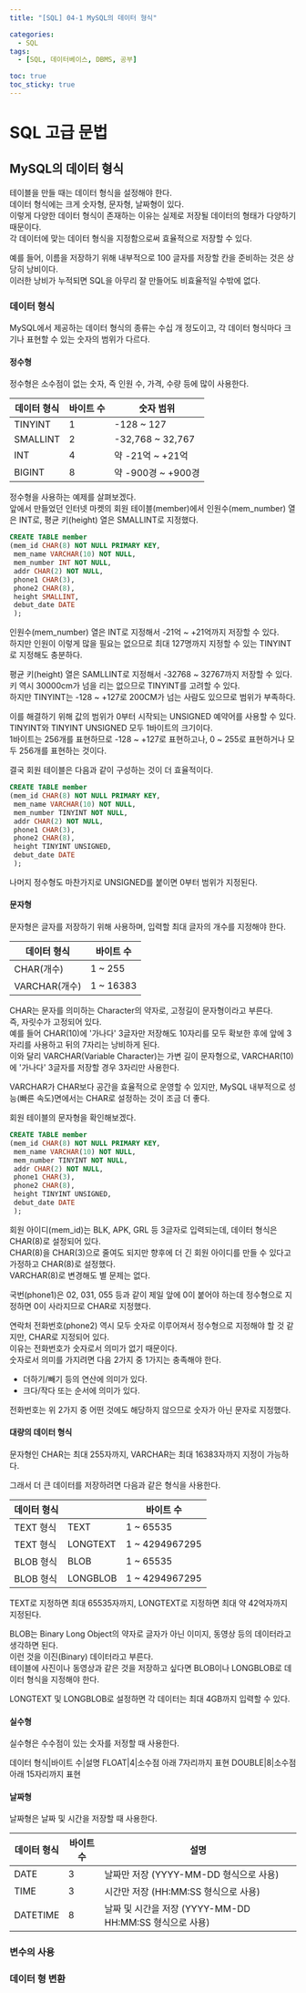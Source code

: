 ```yaml
---
title: "[SQL] 04-1 MySQL의 데이터 형식"

categories: 
  - SQL
tags:
  - [SQL, 데이터베이스, DBMS, 공부]

toc: true
toc_sticky: true
---
```


# SQL 고급 문법

## MySQL의 데이터 형식

테이블을 만들 때는 데이터 형식을 설정해야 한다. <br> 데이터 형식에는 크게 숫자형, 문자형, 날짜형이 있다. <br> 이렇게 다양한 데이터 형식이 존재하는 이유는 실제로 저장될 데이터의 형태가 다양하기 때문이다. <br> 각 데이터에 맞는 데이터 형식을 지정함으로써 효율적으로 저장할 수 있다.


예를 들어, 이름을 저장하기 위해 내부적으로 100 글자를 저장할 칸을 준비하는 것은 상당히 낭비이다. <br> 이러한 낭비가 누적되면 SQL을 아무리 잘 만들어도 비효율적일 수밖에 없다.



### 데이터 형식

MySQL에서 제공하는 데이터 형식의 종류는 수십 개 정도이고, 각 데이터 형식마다 크기나 표현할 수 있는 숫자의 범위가 다르다.


#### 정수형

정수형은 소수점이 없는 숫자, 즉 인원 수, 가격, 수량 등에 많이 사용한다. 


데이터 형식|바이트 수|숫자 범위
---|---|---
TINYINT|1|-128 ~ 127
SMALLINT|2|-32,768 ~ 32,767
INT|4|약 -21억 ~ +21억
BIGINT|8|약 -900경 ~ +900경


정수형을 사용하는 예제를 살펴보겠다. <br> 앞에서 만들었던 인터넷 마켓의 회원 테이블(member)에서 인원수(mem_number) 열은 INT로, 평균 키(height) 열은 SMALLINT로 지정했다.

```sql
CREATE TABLE member
(mem_id CHAR(8) NOT NULL PRIMARY KEY,
 mem_name VARCHAR(10) NOT NULL,
 mem_number INT NOT NULL,
 addr CHAR(2) NOT NULL,
 phone1 CHAR(3),
 phone2 CHAR(8),
 height SMALLINT,
 debut_date DATE
 );
```

인원수(mem_number) 열은 INT로 지정해서 -21억 ~ +21억까지 저장할 수 있다. <br> 하지만 인원이 이렇게 많을 필요는 없으므로 최대 127명까지 지정할 수 있는 TINYINT로 지정해도 충분하다.

평균 키(height) 열은 SAMLLINT로 지정해서 -32768 ~ 32767까지 저장할 수 있다. <br> 키 역시 30000cm가 넘을 리는 없으므로 TINYINT를 고려할 수 있다. <br> 하지만 TINYINT는 -128 ~ +127로 200CM가 넘는 사람도 있으므로 범위가 부족하다.

이를 해결하기 위해 값의 범위가 0부터 시작되는 UNSIGNED 예약어를 사용할 수 있다. <br> TINYINT와 TINYINT UNSIGNED 모두 1바이트의 크기이다. <br> 1바이트는 256개를 표현하므로 -128 ~ +127로 표현하고나, 0 ~ 255로 표현하거나 모두 256개를 표현하는 것이다.

결국 회원 테이블은 다음과 같이 구성하는 것이 더 효율적이다.

```sql
CREATE TABLE member
(mem_id CHAR(8) NOT NULL PRIMARY KEY,
 mem_name VARCHAR(10) NOT NULL,
 mem_number TINYINT NOT NULL,
 addr CHAR(2) NOT NULL,
 phone1 CHAR(3),
 phone2 CHAR(8),
 height TINYINT UNSIGNED,
 debut_date DATE
 );
```

나머지 정수형도 마찬가지로 UNSIGNED를 붙이면 0부터 범위가 지정된다.

#### 문자형

문자형은 글자를 저장하기 위해 사용하며, 입력할 최대 글자의 개수를 지정해야 한다.

데이터 형식|바이트 수
---|---
CHAR(개수)|1 ~ 255
VARCHAR(개수)|1 ~ 16383

CHAR는 문자를 의미하는 Character의 약자로, 고정길이 문자형이라고 부른다. <br> 즉, 자릿수가 고정되어 있다. <br> 예를 들어 CHAR(10)에 '가나다' 3글자만 저장해도 10자리를 모두 확보한 후에 앞에 3자리를 사용하고 뒤의 7자리는 낭비하게 된다. <br> 이와 달리 VARCHAR(Variable Character)는 가변 길이 문자형으로, VARCHAR(10)에 '가나다' 3글자를 저장할 경우 3자리만 사용한다.


VARCHAR가 CHAR보다 공간을 효율적으로 운영할 수 있지만, MySQL 내부적으로 성능(빠른 속도)면에서는 CHAR로 설정하는 것이 조금 더 좋다.


회원 테이블의 문자형을 확인해보겠다.

```sql
CREATE TABLE member
(mem_id CHAR(8) NOT NULL PRIMARY KEY,
 mem_name VARCHAR(10) NOT NULL,
 mem_number TINYINT NOT NULL,
 addr CHAR(2) NOT NULL,
 phone1 CHAR(3),
 phone2 CHAR(8),
 height TINYINT UNSIGNED,
 debut_date DATE
 );
```

회원 아이디(mem_id)는 BLK, APK, GRL 등 3글자로 입력되는데, 데이터 형식은 CHAR(8)로 설정되어 있다. <br> CHAR(8)을 CHAR(3)으로 줄여도 되지만 향후에 더 긴 회원 아이디를 만들 수 있다고 가정하고 CHAR(8)로 설정했다. <br> VARCHAR(8)로 변경해도 별 문제는 없다.


국번(phone1)은 02, 031, 055 등과 같이 제일 앞에 0이 붙어야 하는데 정수형으로 지정하면 0이 사라지므로 CHAR로 지정했다.


연락처 전화번호(phone2) 역시 모두 숫자로 이루어져서 정수형으로 지정해야 할 것 같지만, CHAR로 지정되어 있다. <br> 이유는 전화번호가 숫자로서 의미가 없기 때문이다. <br> 숫자로서 의미를 가지려면 다음 2가지 중 1가지는 충족해야 한다. 

- 더하기/빼기 등의 연산에 의미가 있다.
- 크다/작다 또는 순서에 의미가 있다.

전화번호는 위 2가지 중 어떤 것에도 해당하지 않으므로 숫자가 아닌 문자로 지정했다.


#### 대량의 데이터 형식

문자형인 CHAR는 최대 255자까지, VARCHAR는 최대 16383자까지 지정이 가능하다. 


그래서 더 큰 데이터를 저장하려면 다음과 같은 형식을 사용한다.

데이터 형식||바이트 수
---|---|---
TEXT 형식|TEXT|1 ~ 65535
TEXT 형식|LONGTEXT|1 ~ 4294967295
BLOB 형식|BLOB|1 ~ 65535
BLOB 형식|LONGBLOB|1 ~ 4294967295


TEXT로 지정하면 최대 65535자까지, LONGTEXT로 지정하면 최대 약 42억자까지 지정된다.

BLOB는 Binary Long Object의 약자로 글자가 아닌 이미지, 동영상 등의 데이터라고 생각하면 된다. <br> 이런 것을 이진(Binary) 데이터라고 부른다. <br> 테이블에 사진이나 동영상과 같은 것을 저장하고 싶다면 BLOB이나 LONGBLOB로 데이터 형식을 지정해야 한다.

LONGTEXT 및 LONGBLOB로 설정하면 각 데이터는 최대 4GB까지 입력할 수 있다.



#### 실수형

실수형은 수수점이 있는 숫자를 저정할 때 사용한다.

데이터 형식|바이트 수|설명
FLOAT|4|소수점 아래 7자리까지 표현
DOUBLE|8|소수점 아래 15자리까지 표현


#### 날짜형

날짜형은 날짜 및 시간을 저장할 때 사용한다.

데이터 형식|바이트 수|설명
---|---|---
DATE|3|날짜만 저장 (YYYY-MM-DD 형식으로 사용)
TIME|3|시간만 저장 (HH:MM:SS 형식으로 사용)
DATETIME|8|날짜 및 시간을 저장 (YYYY-MM-DD HH:MM:SS 형식으로 사용)



### 변수의 사용




### 데이터 형 변환